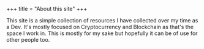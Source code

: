+++
title = "About this site"
+++

This site is a simple collection of resources I have collected over my time as a Dev. It's mostly focused on Cryptocurrency and Blockchain as that's the space I work in. This is mostly for my sake but hopefully it can be of use for other people too.
